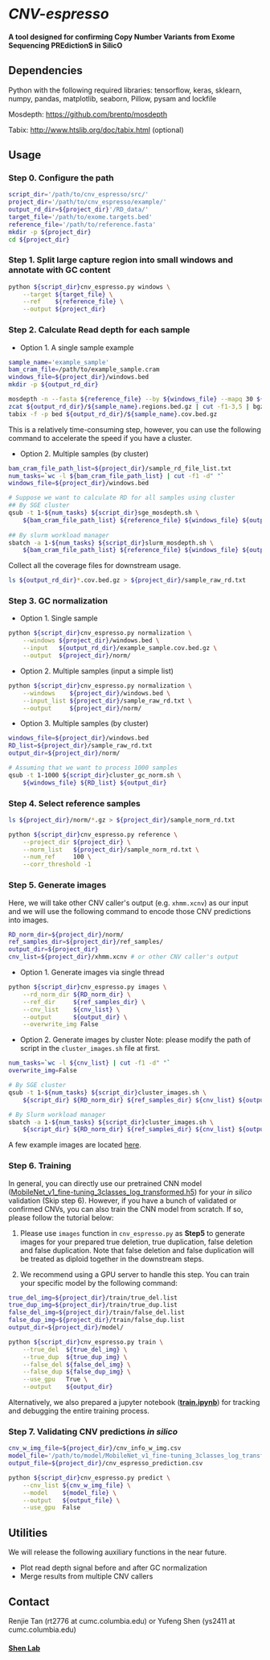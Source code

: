 # _CNV-espresso_
#### A tool designed for confirming **C**opy **N**umber **V**ariants from **E**xome **S**equencing **PRE**diction**S** in **S**ilic**O**


## Dependencies

Python with the following required libraries: tensorflow, keras, sklearn, numpy, pandas, matplotlib, seaborn, Pillow, pysam and lockfile

Mosdepth: https://github.com/brentp/mosdepth

Tabix: http://www.htslib.org/doc/tabix.html (optional)

## Usage

### Step 0. Configure the path
```bash
script_dir='/path/to/cnv_espresso/src/'
project_dir='/path/to/cnv_espresso/example/'
output_rd_dir=${project_dir}'/RD_data/'
target_file='/path/to/exome.targets.bed'
reference_file='/path/to/reference.fasta'
mkdir -p ${project_dir}
cd ${project_dir}
```

### Step 1. Split large capture region into small windows and annotate with GC content 
```bash
python ${script_dir}cnv_espresso.py windows \
    --target ${target_file} \
    --ref    ${reference_file} \
    --output ${project_dir}
```

### Step 2. Calculate Read depth for each sample

- Option 1. A single sample example

```bash
sample_name='example_sample'
bam_cram_file=/path/to/example_sample.cram
windows_file=${project_dir}/windows.bed
mkdir -p ${output_rd_dir}

mosdepth -n --fasta ${reference_file} --by ${windows_file} --mapq 30 ${output_rd_dir}/${sample_name} ${bam_cram_file}
zcat ${output_rd_dir}/${sample_name}.regions.bed.gz | cut -f1-3,5 | bgzip -c > ${output_rd_dir}/${sample_name}.cov.bed.gz
tabix -f -p bed ${output_rd_dir}/${sample_name}.cov.bed.gz
```

This is a relatively time-consuming step, however, you can use the following command to accelerate the speed if you have a cluster.

- Option 2. Multiple samples (by cluster)

```bash
bam_cram_file_path_list=${project_dir}/sample_rd_file_list.txt
num_tasks=`wc -l ${bam_cram_file_path_list} | cut -f1 -d" "`
windows_file=${project_dir}/windows.bed

# Suppose we want to calculate RD for all samples using cluster
## By SGE cluster
qsub -t 1-${num_tasks} ${script_dir}sge_mosdepth.sh \
    ${bam_cram_file_path_list} ${reference_file} ${windows_file} ${output_rd_dir}      
    
## By slurm workload manager
sbatch -a 1-${num_tasks} ${script_dir}slurm_mosdepth.sh \
    ${bam_cram_file_path_list} ${reference_file} ${windows_file} ${output_rd_dir}
```

Collect all the coverage files for downstream usage. 

```bash
ls ${output_rd_dir}*.cov.bed.gz > ${project_dir}/sample_raw_rd.txt 
```

### Step 3. GC normalization

- Option 1. Single sample

```bash
python ${script_dir}cnv_espresso.py normalization \
    --windows ${project_dir}/windows.bed \
    --input   ${output_rd_dir}/example_sample.cov.bed.gz \
    --output  ${project_dir}/norm/
```

- Option 2. Multiple samples (input a simple list) 

```bash
python ${script_dir}cnv_espresso.py normalization \
    --windows    ${project_dir}/windows.bed \
    --input_list ${project_dir}/sample_raw_rd.txt \
    --output     ${project_dir}/norm/
```

- Option 3. Multiple samples (by cluster) 

```bash
windows_file=${project_dir}/windows.bed
RD_list=${project_dir}/sample_raw_rd.txt
output_dir=${project_dir}/norm/

# Assuming that we want to process 1000 samples
qsub -t 1-1000 ${script_dir}cluster_gc_norm.sh \
    ${windows_file} ${RD_list} ${output_dir}
```

### Step 4. Select reference samples

```bash
ls ${project_dir}/norm/*.gz > ${project_dir}/sample_norm_rd.txt
```

```bash
python ${script_dir}cnv_espresso.py reference \
    --project_dir ${project_dir} \
    --norm_list   ${project_dir}/sample_norm_rd.txt \
    --num_ref     100 \
    --corr_threshold -1 
```

### Step 5. Generate images 

Here, we will take other CNV caller's output (e.g. `xhmm.xcnv`) as our input and we will use the following command to encode those CNV predictions into images.

```bash
RD_norm_dir=${project_dir}/norm/
ref_samples_dir=${project_dir}/ref_samples/
output_dir=${project_dir}
cnv_list=${project_dir}/xhmm.xcnv # or other CNV caller's output
```

- Option 1. Generate images via single thread

```bash
python ${script_dir}cnv_espresso.py images \
    --rd_norm_dir ${RD_norm_dir} \
    --ref_dir     ${ref_samples_dir} \
    --cnv_list    ${cnv_list} \
    --output      ${output_dir} \
    --overwrite_img False
```

- Option 2. Generate images by cluster
Note: please modify the path of script in the `cluster_images.sh` file at first.

```bash
num_tasks=`wc -l ${cnv_list} | cut -f1 -d" "`
overwrite_img=False

# By SGE cluster
qsub -t 1-${num_tasks} ${script_dir}cluster_images.sh \
    ${script_dir} ${RD_norm_dir} ${ref_samples_dir} ${cnv_list} ${output_dir} ${overwrite_img} 

# By Slurm workload manager
sbatch -a 1-${num_tasks} ${script_dir}cluster_images.sh \
    ${script_dir} ${RD_norm_dir} ${ref_samples_dir} ${cnv_list} ${output_dir} ${overwrite_img}

```

A few example images are located [here](https://github.com/ShenLab/CNV-Espresso/tree/main/example/images). 

### Step 6. Training 

In general, you can directly use our pretrained CNN model ([MobileNet_v1_fine-tuning_3classes_log_transformed.h5](https://github.com/ShenLab/CNV-Espresso/blob/main/model/MobileNet_v1_fine-tuning_3classes_log_transformed.h5)) for your *in silico* validation (Skip step 6). However, if you have a bunch of validated or confirmed CNVs, you can also train the CNN model from scratch. If so, please follow the tutorial below:

1. Please use `images` function in `cnv_espresso.py` as **Step5** to generate images for your prepared true deletion, true duplication, false deletion and false duplication. Note that false deletion and false duplication will be treated as diploid together in the downstream steps.

2. We recommend using a GPU server to handle this step. You can train your specific model by the following command:

```bash
true_del_img=${project_dir}/train/true_del.list
true_dup_img=${project_dir}/train/true_dup.list
false_del_img=${project_dir}/train/false_del.list
false_dup_img=${project_dir}/train/false_dup.list
output_dir=${project_dir}/model/

python ${script_dir}cnv_espresso.py train \
    --true_del  ${true_del_img} \
    --true_dup  ${true_dup_img} \
    --false_del ${false_del_img} \
    --false_dup ${false_dup_img} \
    --use_gpu   True \
    --output    ${output_dir}
```

Alternatively, we also prepared a jupyter notebook (**[train.ipynb](https://github.com/ShenLab/CNV-Espresso/blob/main/src/train.ipynb)**) for tracking and debugging the entire training process.

### Step 7. Validating CNV predictions *in silico* 

```bash
cnv_w_img_file=${project_dir}/cnv_info_w_img.csv
model_file='/path/to/model/MobileNet_v1_fine-tuning_3classes_log_transformed.h5'
output_file=${project_dir}/cnv_espresso_prediction.csv

python ${script_dir}cnv_espresso.py predict \
    --cnv_list ${cnv_w_img_file} \
    --model    ${model_file} \
    --output   ${output_file} \
    --use_gpu  False
```

## Utilities
We will release the following auxiliary functions in the near future.
- Plot read depth signal before and after GC normalization
- Merge results from multiple CNV callers

## Contact

Renjie Tan (rt2776 at cumc.columbia.edu) or Yufeng Shen (ys2411 at cumc.columbia.edu)

#### [Shen Lab](http://www.columbia.edu/~ys2411/)

